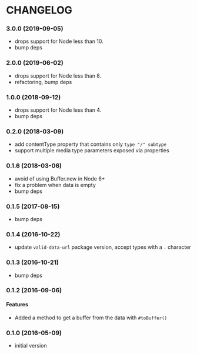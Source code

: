 # CHANGELOG

<a name="3.0.0"></a>
### 3.0.0 (2019-09-05)

* drops support for Node less than 10.
* bump deps


<a name="2.0.0"></a>
### 2.0.0 (2019-06-02)

* drops support for Node less than 8.
* refactoring, bump deps


<a name="1.0.0"></a>
### 1.0.0 (2018-09-12)

* drops support for Node less than 4.
* bump deps


<a name="0.2.0"></a>
### 0.2.0 (2018-03-09)

* add contentType property that contains only `type "/" subtype`
* support multiple media type parameters exposed via properties


<a name="0.1.6"></a>
### 0.1.6 (2018-03-06)

* avoid of using Buffer.new in Node 6+
* fix a problem when data is empty
* bump deps


<a name="0.1.5"></a>
### 0.1.5 (2017-08-15)

* bump deps


<a name="0.1.4"></a>
### 0.1.4 (2016-10-22)

* update `valid-data-url` package version, accept types with a `.` character


<a name="0.1.3"></a>
### 0.1.3 (2016-10-21)

* bump deps


<a name="0.1.2"></a>
### 0.1.2 (2016-09-06)

#### Features

* Added a method to get a buffer from the data with `#toBuffer()`


<a name="0.1.0"></a>
### 0.1.0 (2016-05-09)


* initial version
